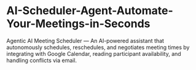 # AI-Scheduler-Agent-Automate-Your-Meetings-in-Seconds
Agentic AI Meeting Scheduler — An AI-powered assistant that autonomously schedules, reschedules, and negotiates meeting times by integrating with Google Calendar, reading participant availability, and handling conflicts via email.

